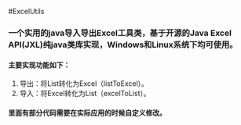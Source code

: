 #ExcelUtils

### 一个实用的java导入导出Excel工具类，基于开源的Java Excel API(JXL)纯java类库实现，Windows和Linux系统下均可使用。
#### 主要实现功能如下：
1. 导出：将List转化为Excel（listToExcel）。
2. 导入：将Excel转化为List（excelToList）。
#### 里面有部分代码需要在实际应用的时候自定义修改。